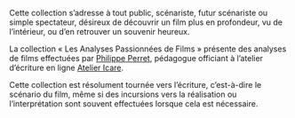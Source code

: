 Cette collection s’adresse à tout public, scénariste, futur scénariste ou simple spectateur, désireux de découvrir un film plus en profondeur, vu de l’intérieur, ou d’en retrouver un souvenir heureux.

La collection « Les Analyses Passionnées de Films » présente des analyses de films effectuées par <a href="https://www.philippeperret.fr">Philippe Perret</a>, pédagogue officiant à l’atelier d’écriture en ligne <a href="https://www.atelier-icare.net">Atelier Icare</a>.

Cette collection est résolument tournée vers l’écriture, c’est-à-dire le scénario du film, même si des incursions vers la réalisation ou l’interprétation sont souvent effectuées lorsque cela est nécessaire.
